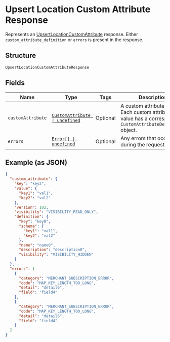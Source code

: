 
# Upsert Location Custom Attribute Response

Represents an [UpsertLocationCustomAttribute](../api/location-custom-attributes.md#upsert-location-custom-attribute) response.
Either `custom_attribute_definition` or `errors` is present in the response.

## Structure

`UpsertLocationCustomAttributeResponse`

## Fields

| Name | Type | Tags | Description |
|  --- | --- | --- | --- |
| `customAttribute` | [`CustomAttribute \| undefined`](../models/custom-attribute.md) | Optional | A custom attribute value. Each custom attribute value has a corresponding<br/>`CustomAttributeDefinition` object. |
| `errors` | [`Error[] \| undefined`](../models/error.md) | Optional | Any errors that occurred during the request. |

## Example (as JSON)

```json
{
  "custom_attribute": {
    "key": "key2",
    "value": {
      "key1": "val1",
      "key2": "val2"
    },
    "version": 102,
    "visibility": "VISIBILITY_READ_ONLY",
    "definition": {
      "key": "key0",
      "schema": {
        "key1": "val1",
        "key2": "val2"
      },
      "name": "name0",
      "description": "description0",
      "visibility": "VISIBILITY_HIDDEN"
    }
  },
  "errors": [
    {
      "category": "MERCHANT_SUBSCRIPTION_ERROR",
      "code": "MAP_KEY_LENGTH_TOO_LONG",
      "detail": "detail6",
      "field": "field4"
    },
    {
      "category": "MERCHANT_SUBSCRIPTION_ERROR",
      "code": "MAP_KEY_LENGTH_TOO_LONG",
      "detail": "detail6",
      "field": "field4"
    }
  ]
}
```

